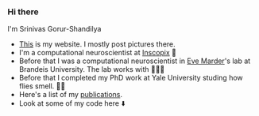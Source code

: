 ### Hi there 

I'm Srinivas Gorur-Shandilya

- [This](https://srinivas.gs/) is my website. I mostly post pictures there.
- I'm a computational neuroscientist at [Inscopix](https://www.inscopix.com/) 🔬
- Before that I was a computational neuroscientist in [Eve Marder](https://en.wikipedia.org/wiki/Eve_Marder)'s lab at Brandeis University. The lab works with 🦀🦀🦀
- Before that I completed my PhD work at Yale University studing how flies smell. 🐝👃
- Here's a list of my [publications](https://scholar.google.com/citations?user=lTu-VxIAAAAJ&hl=en). 
- Look at some of my code here ⬇️

